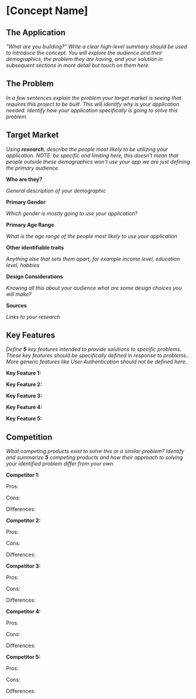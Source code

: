 <!-- EXTENDS github -->

# [Concept Name]

## The Application

*"What are you building?” Write a clear high-level summary should be used to introduce the concept. You will explore the audience and their demographics, the problem they are having, and your solution in subsequent sections in more detail but touch on them here.* 

## The Problem

*In a few sentences explain the problem your target market is seeing that requires this project to be built. This will identify why is your application needed. Identify how your application specifically is going to solve this problem.*


## Target Market

*Using **research**, describe the people most likely to be utilizing your application. NOTE: be specific and limiting here, this doesn't mean that people outside these demographics won't use your app we are just defining the primary audience.*

**Who are they?**

*General description of your demographic*

**Primary Gender**

*Which gender is mostly going to use your application?*

**Primary Age Range**

*What is the age range of the people most likely to use your application*

**Other identifiable traits**

*Anything else that sets them apart, for example income level, education level, hobbies*

**Design Considerations** 

*Knowing all this about your audience what are some design choices you will make?*

**Sources**

*Links to your research*

## Key Features

*Define **5** key features intended to provide solutions to specific problems. These key features should be specifically defined in response to problems.. More generic features like User Authentication should not be defined here.*

**Key Feature 1:**



**Key Feature 2:**



**Key Feature 3:**



**Key Feature 4:**



**Key Feature 5:**



## Competition

*What competing products exist to solve this or a similar problem? Identify and summarize **5** competing products and how their approach to solving your identified problem differ from your own.*

**Competitor 1:**

Pros: 

Cons:

Differences: 

**Competitor 2:**

Pros: 

Cons:

Differences: 

**Competitor 3:**

Pros: 

Cons:

Differences: 

**Competitor 4:**

Pros: 

Cons:

Differences: 

**Competitor 5:**

Pros: 

Cons:

Differences: 

